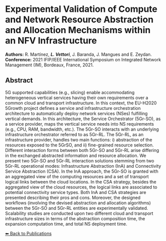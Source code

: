 # Experimental Validation of Compute and Network Resource Abstraction and Allocation Mechanisms within an NFV Infrastructure



**Authors:** R. Martínez, _**L. Vettori**_, J. Baranda, J. Mangues and E. Zeydan.  
**Conference:** 2021 IFIP/IEEE International Symposium on Integrated Network Management (IM), Bordeaux, France, 2021.  

## Abstract

5G supported capabilities (e.g., slicing) enable accommodating heterogeneous vertical services having their own requirements over a common cloud and transport infrastructure. In this context, the EU-H2020 5Growth project defines a service and infrastructure orchestration architecture to automatically deploy network services (NSes) fulfilling vertical demands. In this architecture, the Service Orchestrator (5Gr-SO), as a service provider, maps the vertical service needs into NS requirements (e.g., CPU, RAM, bandwidth, etc.). The 5Gr-SO interacts with an underlying infrastructure orchestrator referred to as 5Gr-RL. The 5Gr-RL, as an infrastructure provider, handles two main functions: i) abstraction of the resources exposed to the 5GrSO, and ii) fine-grained resource selection. Different interaction forms between both 5Gr-SO and 5Gr-RL arise differing in the exchanged abstracted information and resource allocation. We present two 5Gr-SO and 5Gr-RL interaction solutions stemming from two 5Gr-RL operational modes: Infrastructure Abstraction (InA) and Connectivity Service Abstraction (CSA). In the InA approach, the 5Gr-SO is granted with an aggregated view of the computing resources and a set of transport logical links between the cloud locations. In the CSA strategy, besides the aggregated view of the cloud resources, the logical links are associated to potential connectivity service types. Both InA and CSA strategies are presented describing their pros and cons. Moreover, the designed workflows (involving the devised abstraction and allocation algorithms) between the 5Gr-SO and 5Gr-RL entities are experimentally validated. Scalability studies are conducted upon two different cloud and transport infrastructure sizes in terms of the abstraction composition time, the expansion computation time, and total NS deployment time.

[⬅ Back to Publications](index_conferences.md)